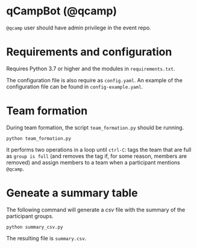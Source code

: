 # qCampBot (@qcamp)

`@qcamp` user should have admin privilege in the event repo.


# Requirements and configuration

Requires Python 3.7 or higher and the modules in `requirements.txt`.

The configuration file is also require as `config.yaml`. An example of the configuration file can be found in `config-example.yaml`.

# Team formation
During team formation, the script `team_formation.py` should be running.
```
python team_formation.py
```
It performs two operations in a loop until `ctrl-C`: tags the team that are full as `group is full` (and removes the tag if, for some reason, members are removed) and assign members to a team when a participant mentions `@qcamp`.

# Geneate a summary table

The following command will generate a *csv* file with the summary of the participant groups.

```
python summary_csv.py
```

The resulting file is `summary.csv`.